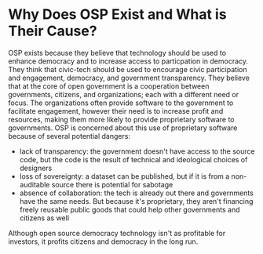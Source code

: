 # Why Does OSP Exist and What is Their Cause?

OSP exists because they believe that technology should be used to enhance
democracy and to increase access to particpation in democracy. They think that
civic-tech should be used to encourage civic participation and engagement, 
democracy, and government transparency. They believe that at the core of open
government is a cooperation between governments, citizens, and organizations; 
each with a different need or focus. The organizations often provide software to
the government to facilitate engagement, however their need is to increase 
profit and resources, making them more likely to provide proprietary software to
governments. OSP is concerned about this use of proprietary software
because of several potential dangers:
* lack of transparency: the government doesn't have access to the source code,
but the code is the result of technical and ideological choices of designers
* loss of sovereignty: a dataset can be published, but if it is from a 
non-auditable source there is potential for sabotage
* absence of collaboration: the tech is already out there and governments have
the same needs. But because it's proprietary, they aren't financing freely 
reusable public goods that could help other governments and citizens as well

Although open source democracy technology isn't as profitable for investors, it
profits citizens and democracy in the long run. 
